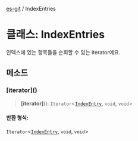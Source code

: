 [es-git](../globals.md) / IndexEntries

# 클래스: IndexEntries

인덱스에 있는 항목들을 순회할 수 있는 iterator예요.

## 메소드

### \[iterator\]()

> **\[iterator\]**(): `Iterator`\<[`IndexEntry`](../interfaces/IndexEntry.md), `void`, `void`\>

#### 반환 형식:

`Iterator`\<[`IndexEntry`](../interfaces/IndexEntry.md), `void`, `void`\>
